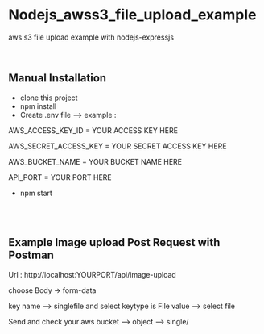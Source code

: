

# Nodejs_awss3_file_upload_example
aws s3 file upload example with nodejs-expressjs

<br />

## Manual Installation

- clone this project
- npm install
- Create .env file --> example : 

AWS_ACCESS_KEY_ID = YOUR ACCESS KEY HERE

AWS_SECRET_ACCESS_KEY = YOUR SECRET ACCESS KEY HERE

AWS_BUCKET_NAME = YOUR BUCKET NAME HERE

API_PORT = YOUR PORT HERE

- npm start

<br />

<br />

## Example Image upload Post Request with Postman 

Url : http://localhost:YOURPORT/api/image-upload

choose Body -> form-data 

key name --> singlefile and select keytype is File
value --> select file 

Send and check your aws bucket --> object --> single/ 

<br />

